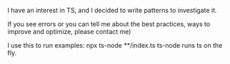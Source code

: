 I have an interest in TS, and I decided to write patterns to investigate it.

If you see errors or you can tell me about the best practices, ways to improve and optimize, please contact me)

I use this to run examples:
npx ts-node **/index.ts
ts-node runs ts on the fly.